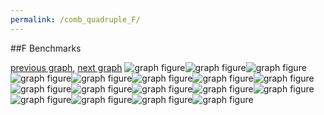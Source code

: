 ```yaml
---
permalink: /comb_quadruple_F/
---
```


##F Benchmarks

[previous graph](../comb_quadruple_EGG/), [next graph](../comb_quadruple_FACE/)
![graph figure](./images/quadruple/F/F-AVL_box.png)![graph figure](./images/quadruple/F/F-A_box.png)![graph figure](./images/quadruple/F/F-CYPHERD_box.png)![graph figure](./images/quadruple/F/F-EGG_box.png)![graph figure](./images/quadruple/F/F-FACE_box.png)![graph figure](./images/quadruple/F/F-FLOYD_box.png)![graph figure](./images/quadruple/F/F-F_box.png)![graph figure](./images/quadruple/F/F-H_box.png)![graph figure](./images/quadruple/F/F-JSOND_box.png)![graph figure](./images/quadruple/F/F-K_box.png)![graph figure](./images/quadruple/F/F-O_box.png)![graph figure](./images/quadruple/F/F-PDFD_box.png)![graph figure](./images/quadruple/F/F-RB_box.png)![graph figure](./images/quadruple/F/F-ROD_box.png)![graph figure](./images/quadruple/F/F-SMATRIX_box.png)![graph figure](./images/quadruple/F/F-SORTD_box.png)![graph figure](./images/quadruple/F/F-ZB_box.png)